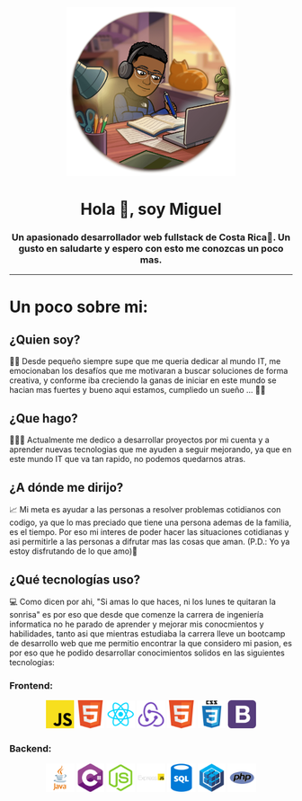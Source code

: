 
 <div id="header" align="center">
        <img src="./img/studying.png" alt="" width="300">
        <h1>Hola 👋, soy Miguel</h1>
        <h3>
           Un apasionado desarrollador web fullstack de Costa Rica🌅. Un gusto en saludarte y espero con esto me conozcas un poco mas.
        </h3>
</div>

---

# Un poco sobre mi:
## ¿Quien soy?
🧒🏾 Desde pequeño siempre supe que me queria dedicar al mundo IT, me emocionaban los desafíos que me motivaran a buscar soluciones de forma creativa, y conforme iba creciendo la ganas de iniciar en este mundo se hacian mas fuertes y bueno aqui estamos, cumpliedo un sueño ... 🙌🏾

## ¿Que hago?
🧑🏾‍💻 Actualmente me dedico a desarrollar proyectos por mi cuenta y a aprender nuevas tecnologias que me ayuden a seguir mejorando, ya que en este mundo IT que va tan rapido, no podemos quedarnos atras.

## ¿A dónde me dirijo?
📈 Mi meta es ayudar a las personas a resolver problemas cotidianos con codigo, ya que lo mas preciado que tiene una persona ademas de la familia, es el tiempo. Por eso mi interes de poder hacer las situaciones cotidianas y asi permitirle a las personas a difrutar mas las cosas que aman. (P.D.: Yo ya estoy disfrutando de lo que amo)🌟

## ¿Qué tecnologías uso?
💻 Como dicen por ahi, "Si amas lo que haces, ni los lunes te quitaran la sonrisa" es por eso que desde que comenze la carrera de ingeniería informatica no he parado de aprender y mejorar mis conocmientos y habilidades, tanto asi que mientras estudiaba la carrera lleve un bootcamp de desarrollo web que me permitio encontrar la que considero mi pasion, es por eso que he podido desarrollar conocimientos solidos en las siguientes tecnologias:
### Frontend:
<div id="header" align="center">
    <img src="./img/brands/Backend/logo1.png" title="javascript iconos" alt="" width="50">
    <img src="./img/brands/frontend/logo3.png" title="javascript iconos" alt="" width="50">
    <img src="./img/brands/frontend/logo1.png" title="javascript iconos" alt="" width="50">
    <img src="./img/brands/frontend/logo2.png" title="javascript iconos" alt="" width="50">
    <img src="./img/brands/frontend/logo3.png" title="javascript iconos" alt="" width="50">
    <img src="./img/brands/frontend/logo4.png" title="javascript iconos" alt="" width="50">
    <img src="./img/brands/frontend/logo5.png" title="javascript iconos" alt="" width="50">   
</div>

### Backend:
<div id="header" align="center">
    <img src="./img/brands/Backend/logo2.png" title="javascript iconos" alt="" width="50">
    <img src="./img/brands/Backend/logo3.png" title="javascript iconos" alt="" width="50">
    <img src="./img/brands/Backend/logo4.png" title="javascript iconos" alt="" width="50">
    <img src="./img/brands/Backend/logo5.png" title="javascript iconos" alt="" width="50">
    <img src="./img/brands/Backend/logo6.png" title="javascript iconos" alt="" width="50">
    <img src="./img/brands/Backend/logo7.png" title="javascript iconos" alt="" width="50">
    <img src="./img/brands/Backend/logo8.png" title="javascript iconos" alt="" width="50">   
</div>